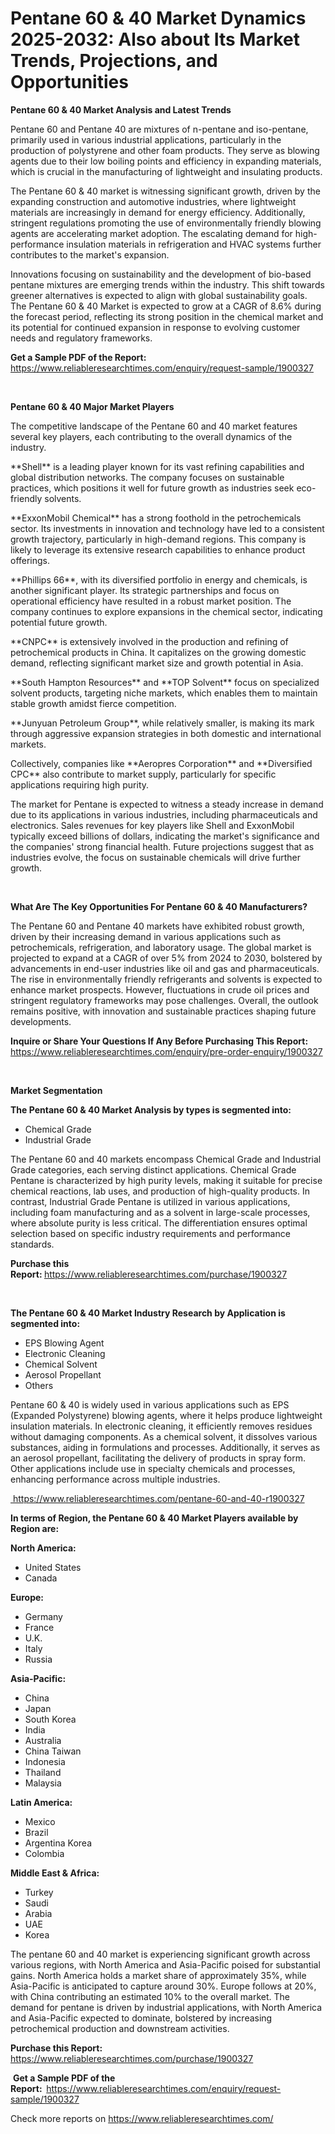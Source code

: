 <p><h1>Pentane 60 & 40 Market Dynamics 2025-2032: Also about Its Market Trends, Projections, and Opportunities</h1></p><p><strong>Pentane 60 & 40 Market Analysis and Latest Trends</strong></p>
<p><p>Pentane 60 and Pentane 40 are mixtures of n-pentane and iso-pentane, primarily used in various industrial applications, particularly in the production of polystyrene and other foam products. They serve as blowing agents due to their low boiling points and efficiency in expanding materials, which is crucial in the manufacturing of lightweight and insulating products.</p><p>The Pentane 60 & 40 market is witnessing significant growth, driven by the expanding construction and automotive industries, where lightweight materials are increasingly in demand for energy efficiency. Additionally, stringent regulations promoting the use of environmentally friendly blowing agents are accelerating market adoption. The escalating demand for high-performance insulation materials in refrigeration and HVAC systems further contributes to the market's expansion.</p><p>Innovations focusing on sustainability and the development of bio-based pentane mixtures are emerging trends within the industry. This shift towards greener alternatives is expected to align with global sustainability goals. The Pentane 60 & 40 Market is expected to grow at a CAGR of 8.6% during the forecast period, reflecting its strong position in the chemical market and its potential for continued expansion in response to evolving customer needs and regulatory frameworks.</p></p>
<p><strong>Get a Sample PDF of the Report:&nbsp;</strong> <a href="https://www.reliableresearchtimes.com/enquiry/request-sample/1900327?utm_campaign=2669&utm_medium=2&utm_source=Github&utm_content=ia&utm_term=28022025&utm_id=pentane-60-40">https://www.reliableresearchtimes.com/enquiry/request-sample/1900327</a></p>
<p>&nbsp;</p>
<p><strong>Pentane 60 & 40 Major Market Players</strong></p>
<p><p>The competitive landscape of the Pentane 60 and 40 market features several key players, each contributing to the overall dynamics of the industry.</p><p>**Shell** is a leading player known for its vast refining capabilities and global distribution networks. The company focuses on sustainable practices, which positions it well for future growth as industries seek eco-friendly solvents. </p><p>**ExxonMobil Chemical** has a strong foothold in the petrochemicals sector. Its investments in innovation and technology have led to a consistent growth trajectory, particularly in high-demand regions. This company is likely to leverage its extensive research capabilities to enhance product offerings.</p><p>**Phillips 66**, with its diversified portfolio in energy and chemicals, is another significant player. Its strategic partnerships and focus on operational efficiency have resulted in a robust market position. The company continues to explore expansions in the chemical sector, indicating potential future growth.</p><p>**CNPC** is extensively involved in the production and refining of petrochemical products in China. It capitalizes on the growing domestic demand, reflecting significant market size and growth potential in Asia.</p><p>**South Hampton Resources** and **TOP Solvent** focus on specialized solvent products, targeting niche markets, which enables them to maintain stable growth amidst fierce competition.</p><p>**Junyuan Petroleum Group**, while relatively smaller, is making its mark through aggressive expansion strategies in both domestic and international markets. </p><p>Collectively, companies like **Aeropres Corporation** and **Diversified CPC** also contribute to market supply, particularly for specific applications requiring high purity.</p><p>The market for Pentane is expected to witness a steady increase in demand due to its applications in various industries, including pharmaceuticals and electronics. Sales revenues for key players like Shell and ExxonMobil typically exceed billions of dollars, indicating the market's significance and the companies' strong financial health. Future projections suggest that as industries evolve, the focus on sustainable chemicals will drive further growth.</p></p>
<p>&nbsp;</p>
<p><strong>What Are The Key Opportunities For Pentane 60 & 40 Manufacturers?</strong></p>
<p><p>The Pentane 60 and Pentane 40 markets have exhibited robust growth, driven by their increasing demand in various applications such as petrochemicals, refrigeration, and laboratory usage. The global market is projected to expand at a CAGR of over 5% from 2024 to 2030, bolstered by advancements in end-user industries like oil and gas and pharmaceuticals. The rise in environmentally friendly refrigerants and solvents is expected to enhance market prospects. However, fluctuations in crude oil prices and stringent regulatory frameworks may pose challenges. Overall, the outlook remains positive, with innovation and sustainable practices shaping future developments.</p></p>
<p><strong>Inquire or Share Your Questions If Any Before Purchasing This Report:</strong> <a href="https://www.reliableresearchtimes.com/enquiry/pre-order-enquiry/1900327?utm_campaign=2669&utm_medium=2&utm_source=Github&utm_content=ia&utm_term=28022025&utm_id=pentane-60-40">https://www.reliableresearchtimes.com/enquiry/pre-order-enquiry/1900327</a></p>
<p>&nbsp;</p>
<p><strong>Market Segmentation</strong></p>
<p><strong>The Pentane 60 & 40 Market Analysis by types is segmented into:</strong></p>
<p><ul><li>Chemical Grade</li><li>Industrial Grade</li></ul></p>
<p><p>The Pentane 60 and 40 markets encompass Chemical Grade and Industrial Grade categories, each serving distinct applications. Chemical Grade Pentane is characterized by high purity levels, making it suitable for precise chemical reactions, lab uses, and production of high-quality products. In contrast, Industrial Grade Pentane is utilized in various applications, including foam manufacturing and as a solvent in large-scale processes, where absolute purity is less critical. The differentiation ensures optimal selection based on specific industry requirements and performance standards.</p></p>
<p><strong>Purchase this Report:&nbsp;</strong><a href="https://www.reliableresearchtimes.com/purchase/1900327?utm_campaign=2669&utm_medium=2&utm_source=Github&utm_content=ia&utm_term=28022025&utm_id=pentane-60-40">https://www.reliableresearchtimes.com/purchase/1900327</a></p>
<p>&nbsp;</p>
<p><strong>The Pentane 60 & 40 Market Industry Research by Application is segmented into:</strong></p>
<p><ul><li>EPS Blowing Agent</li><li>Electronic Cleaning</li><li>Chemical Solvent</li><li>Aerosol Propellant</li><li>Others</li></ul></p>
<p><p>Pentane 60 & 40 is widely used in various applications such as EPS (Expanded Polystyrene) blowing agents, where it helps produce lightweight insulation materials. In electronic cleaning, it efficiently removes residues without damaging components. As a chemical solvent, it dissolves various substances, aiding in formulations and processes. Additionally, it serves as an aerosol propellant, facilitating the delivery of products in spray form. Other applications include use in specialty chemicals and processes, enhancing performance across multiple industries.</p></p>
<p><a href="https://www.reliableresearchtimes.com/pentane-60-and-40-r1900327?utm_campaign=2669&utm_medium=2&utm_source=Github&utm_content=ia&utm_term=28022025&utm_id=pentane-60-40">&nbsp;https://www.reliableresearchtimes.com/pentane-60-and-40-r1900327</a></p>
<p><strong>In terms of Region, the Pentane 60 & 40 Market Players available by Region are:</strong></p>
<p>
    <p> <strong> North America: </strong>
        <ul>
            <li>United States</li>
            <li>Canada</li>
        </ul>
        </p> 
    <p> <strong> Europe: </strong>
        <ul>
            <li>Germany</li>
            <li>France</li>
            <li>U.K.</li>
            <li>Italy</li>
            <li>Russia</li>
        </ul>
        </p> 
    <p> <strong> Asia-Pacific: </strong>
        <ul>
            <li>China</li>
            <li>Japan</li>
            <li>South Korea</li>
            <li>India</li>
            <li>Australia</li>
            <li>China Taiwan</li>
            <li>Indonesia</li>
            <li>Thailand</li>
            <li>Malaysia</li>
        </ul>
        </p> 
    <p> <strong> Latin America: </strong>
        <ul>
            <li>Mexico</li>
            <li>Brazil</li>
            <li>Argentina Korea</li>
            <li>Colombia</li>
        </ul>
        </p> 
    <p> <strong> Middle East & Africa: </strong>
        <ul>
            <li>Turkey</li>
            <li>Saudi</li>
            <li>Arabia</li>
            <li>UAE</li>
            <li>Korea</li>
        </ul>
    </p>
    </p>
<p><p>The pentane 60 and 40 market is experiencing significant growth across various regions, with North America and Asia-Pacific poised for substantial gains. North America holds a market share of approximately 35%, while Asia-Pacific is anticipated to capture around 30%. Europe follows at 20%, with China contributing an estimated 10% to the overall market. The demand for pentane is driven by industrial applications, with North America and Asia-Pacific expected to dominate, bolstered by increasing petrochemical production and downstream activities.</p></p>
<p><strong>Purchase this Report: </strong><a href="https://www.reliableresearchtimes.com/purchase/1900327?utm_campaign=2669&utm_medium=2&utm_source=Github&utm_content=ia&utm_term=28022025&utm_id=pentane-60-40">https://www.reliableresearchtimes.com/purchase/1900327</a></p>
<p>&nbsp;<strong>Get a Sample PDF of the Report:&nbsp;&nbsp;</strong><a href="https://www.reliableresearchtimes.com/enquiry/request-sample/1900327?utm_campaign=2669&utm_medium=2&utm_source=Github&utm_content=ia&utm_term=28022025&utm_id=pentane-60-40">https://www.reliableresearchtimes.com/enquiry/request-sample/1900327</a></p>
<p><strong></strong></p>
<p>Check more reports on <a href="https://www.reliableresearchtimes.com/?utm_campaign=2669&utm_medium=2&utm_source=Github&utm_content=ia&utm_term=28022025&utm_id=pentane-60-40">https://www.reliableresearchtimes.com/</a></p>